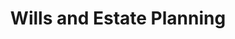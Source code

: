 ---
layout: internal/our_expertise_item_seo
title: Wills and Estate Planning
permalink: /our-expertise/our-expertise-item/wills-and-estate-planning/
hero: /img/content/hero-expertise-seo.jpg
---